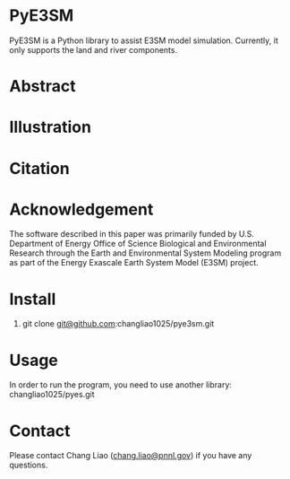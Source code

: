# PyE3SM

PyE3SM is a Python library to assist E3SM model simulation.
Currently, it only supports the land and river components.

# Abstract



# Illustration 


# Citation


# Acknowledgement
The software described in this paper was primarily funded by U.S. Department of Energy Office of Science Biological and Environmental Research through the Earth and Environmental System Modeling program as part of the Energy Exascale Earth System Model (E3SM) project. 

# Install
1. git clone git@github.com:changliao1025/pye3sm.git


# Usage
In order to run the program, you need to use another library:
changliao1025/pyes.git


# Contact
Please contact Chang Liao (chang.liao@pnnl.gov) if you have any questions.


